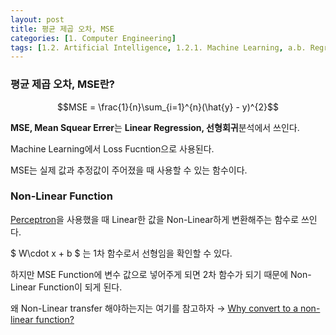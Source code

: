 ```yaml
---
layout: post
title: 평균 제곱 오차, MSE
categories: [1. Computer Engineering]
tags: [1.2. Artificial Intelligence, 1.2.1. Machine Learning, a.b. Regression Problem]
---
```


### 평균 제곱 오차, MSE란?

$$MSE = \frac{1}{n}\sum_{i=1}^{n}(\hat{y} - y)^{2}$$

**MSE, Mean Squear Errer**는 **Linear Regression, 선형회귀**분석에서 쓰인다.

Machine Learning에서 Loss Fucntion으로 사용된다.

MSE는 실제 값과 추정값이 주어졌을 때 사용할 수 있는 함수이다.

### Non-Linear Function

[Perceptron](https://maizer2.github.io/1.%20computer%20engineering/2022/05/18/perseptron.html)을 사용했을 때 Linear한 값을 Non-Linear하게 변환해주는 함수로 쓰인다.

$ W\cdot x + b $ 는 1차 함수로서 선형임을 확인할 수 있다.

하지만 MSE Function에 변수 값으로 넣어주게 되면 2차 함수가 되기 때문에 Non-Linear Function이 되게 된다.

왜 Non-Linear transfer 해야하는지는 여기를 참고하자 $\to$ [Why convert to a non-linear function?](https://maizer2.github.io/1.%20computer%20engineering/2022/05/18/why-convert-to-a-non-linear-function.html)